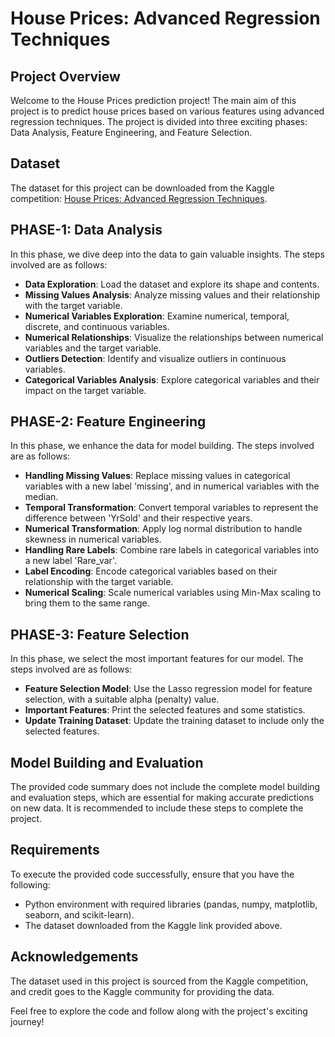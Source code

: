 <!DOCTYPE html>
<html>
<head>
  <title>House Prices: Advanced Regression Techniques</title>
</head>
<body>

<h1>House Prices: Advanced Regression Techniques</h1>

<h2>Project Overview</h2>
<p>Welcome to the House Prices prediction project! The main aim of this project is to predict house prices based on various features using advanced regression techniques. The project is divided into three exciting phases: Data Analysis, Feature Engineering, and Feature Selection.</p>

<h2> Dataset</h2>
<p>The dataset for this project can be downloaded from the Kaggle competition: <a href="https://www.kaggle.com/c/house-prices-advanced-regression-techniques/data">House Prices: Advanced Regression Techniques</a>.</p>

<h2>PHASE-1: Data Analysis </h2>
<p>In this phase, we dive deep into the data to gain valuable insights. The steps involved are as follows:</p>
<ul>
  <li><strong>Data Exploration</strong>: Load the dataset and explore its shape and contents.</li>
  <li><strong>Missing Values Analysis</strong>: Analyze missing values and their relationship with the target variable.</li>
  <li><strong>Numerical Variables Exploration</strong>: Examine numerical, temporal, discrete, and continuous variables.</li>
  <li><strong>Numerical Relationships</strong>: Visualize the relationships between numerical variables and the target variable.</li>
  <li><strong>Outliers Detection</strong>: Identify and visualize outliers in continuous variables.</li>
  <li><strong>Categorical Variables Analysis</strong>: Explore categorical variables and their impact on the target variable.</li>
</ul>

<h2>PHASE-2: Feature Engineering </h2>
<p>In this phase, we enhance the data for model building. The steps involved are as follows:</p>
<ul>
  <li><strong>Handling Missing Values</strong>: Replace missing values in categorical variables with a new label 'missing', and in numerical variables with the median.</li>
  <li><strong>Temporal Transformation</strong>: Convert temporal variables to represent the difference between 'YrSold' and their respective years.</li>
  <li><strong>Numerical Transformation</strong>: Apply log normal distribution to handle skewness in numerical variables.</li>
  <li><strong>Handling Rare Labels</strong>: Combine rare labels in categorical variables into a new label 'Rare_var'.</li>
  <li><strong>Label Encoding</strong>: Encode categorical variables based on their relationship with the target variable.</li>
  <li><strong>Numerical Scaling</strong>: Scale numerical variables using Min-Max scaling to bring them to the same range.</li>
</ul>

<h2>PHASE-3: Feature Selection </h2>
<p>In this phase, we select the most important features for our model. The steps involved are as follows:</p>
<ul>
  <li><strong>Feature Selection Model</strong>: Use the Lasso regression model for feature selection, with a suitable alpha (penalty) value.</li>
  <li><strong>Important Features</strong>: Print the selected features and some statistics.</li>
  <li><strong>Update Training Dataset</strong>: Update the training dataset to include only the selected features.</li>
</ul>

<h2>Model Building and Evaluation </h2>
<p>The provided code summary does not include the complete model building and evaluation steps, which are essential for making accurate predictions on new data. It is recommended to include these steps to complete the project.</p>

<h2>Requirements </h2>
<p>To execute the provided code successfully, ensure that you have the following:</p>
<ul>
  <li>Python environment with required libraries (pandas, numpy, matplotlib, seaborn, and scikit-learn).</li>
  <li>The dataset downloaded from the Kaggle link provided above.</li>
</ul>

<h2>Acknowledgements </h2>
<p>The dataset used in this project is sourced from the Kaggle competition, and credit goes to the Kaggle community for providing the data.</p>

<p>Feel free to explore the code and follow along with the project's exciting journey!</p>

</body>
</html>
